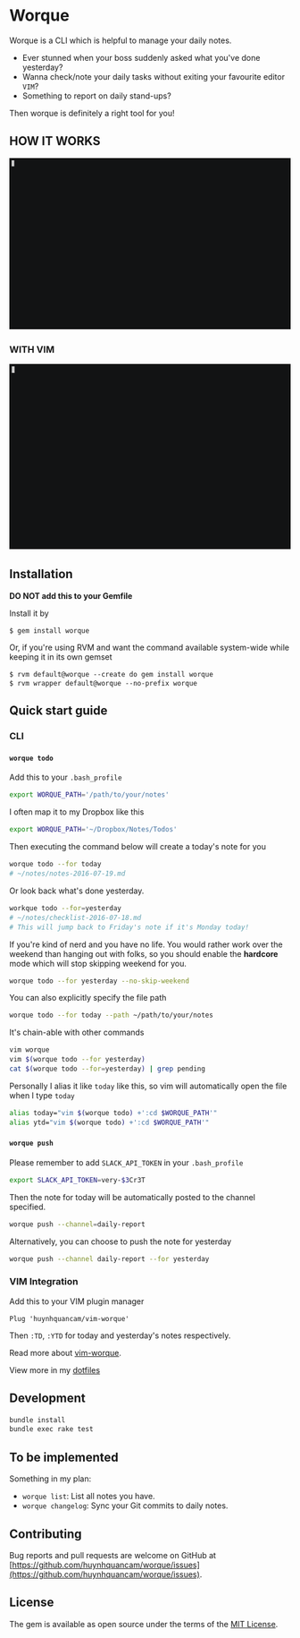 # Worque

Worque is a CLI which is helpful to manage your daily notes.

* Ever stunned when your boss suddenly asked what you've done yesterday?
* Wanna check/note your daily tasks without exiting your favourite editor `VIM`?
* Something to report on daily stand-ups?

Then worque is definitely a right tool for you!

## HOW IT WORKS

![INTRO](INTRO.gif)

### WITH VIM

![INTRO VIM](INTRO_VIM.gif)

## Installation

**DO NOT add this to your Gemfile**

Install it by

    $ gem install worque

Or, if you're using RVM and want the command available system-wide while keeping it in its own gemset

    $ rvm default@worque --create do gem install worque
    $ rvm wrapper default@worque --no-prefix worque

## Quick start guide

### CLI

#### `worque todo`

Add this to your `.bash_profile`

```sh
export WORQUE_PATH='/path/to/your/notes'
```

I often map it to my Dropbox like this

```sh
export WORQUE_PATH='~/Dropbox/Notes/Todos'
```

Then executing the command below will create a today's note for you

```sh
worque todo --for today
# ~/notes/notes-2016-07-19.md
```

Or look back what's done yesterday.

```sh
workque todo --for=yesterday
# ~/notes/checklist-2016-07-18.md
# This will jump back to Friday's note if it's Monday today!
```

If you're kind of nerd and you have no life. You would rather work over the weekend than hanging out with folks, so you should enable the **hardcore** mode which will stop skipping weekend for you.

```sh
worque todo --for yesterday --no-skip-weekend
```

You can also explicitly specify the file path

```sh
worque todo --for today --path ~/path/to/your/notes
```

It's chain-able with other commands

```sh
vim worque
vim $(worque todo --for yesterday)
cat $(worque todo --for=yesterday) | grep pending
```

Personally I alias it like `today` like this, so vim will automatically open the
file when I type `today`

```sh
alias today="vim $(worque todo) +':cd $WORQUE_PATH'"
alias ytd="vim $(worque todo) +':cd $WORQUE_PATH'"
```

#### `worque push`

Please remember to add `SLACK_API_TOKEN` in your `.bash_profile`

```sh
export SLACK_API_TOKEN=very-$3Cr3T
```

Then the note for today will be automatically posted to the channel specified.

```sh
worque push --channel=daily-report
```

Alternatively, you can choose to push the note for yesterday

```sh
worque push --channel daily-report --for yesterday
```

### VIM Integration

Add this to your VIM plugin manager

```viml
Plug 'huynhquancam/vim-worque'
```

Then `:TD`, `:YTD` for today and yesterday's notes respectively.

Read more about [vim-worque](https://github.com/huynhquancam/vim-worque).

View more in my [dotfiles](https://github.com/huynhquancam/dotfiles)

## Development

```sh
bundle install
bundle exec rake test
```

## To be implemented

Something in my plan:

* `worque list`: List all notes you have.
* `worque changelog`: Sync your Git commits to daily notes.

## Contributing

Bug reports and pull requests are welcome on GitHub at [https://github.com/huynhquancam/worque/issues](https://github.com/huynhquancam/worque/issues).

## License

The gem is available as open source under the terms of the
[MIT License](http://opensource.org/licenses/MIT).

